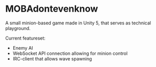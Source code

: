 # MOBAdontevenknow
A small minion-based game made in Unity 5, that serves as technical playground.

Current featureset:
* Enemy AI
* WebSocket API connection allowing for minion control
* IRC-client that allows wave spawning
